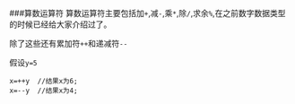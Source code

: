 ###算数运算符
算数运算符主要包括加`+`,减`-`,乘`*`,除`/`,求余`%`,在之前数字数据类型的时候已经给大家介绍过了。

除了这些还有累加符`++`和递减符`--`

假设`y=5`
```
x=++y  //结果x为6;
x=--y  //结果x为4;
```
